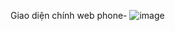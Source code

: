 Giao diện chính web phone-
![image](https://github.com/TuanKietIT/phone-store/assets/137784924/9ba385d8-07ab-4606-9903-a487cac7e979)
